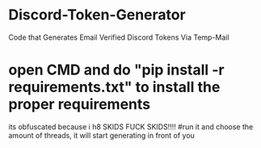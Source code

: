 # Discord-Token-Generator
Code that Generates Email Verified Discord Tokens Via Temp-Mail
# open CMD and do "pip install -r requirements.txt" to install the proper requirements
its obfuscated because i h8 SKIDS
FUCK SKIDS!!!!
#run it and choose the amount of threads, it will start generating in front of you
